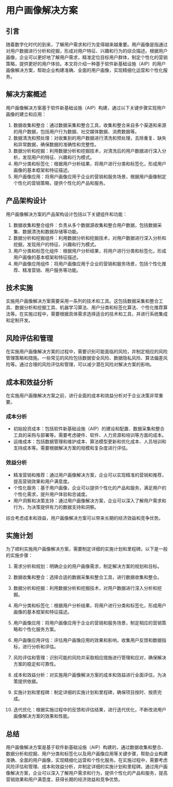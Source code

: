 # 用户画像解决方案

## 引言
随着数字化时代的到来，了解用户需求和行为变得越来越重要。用户画像是指通过对用户数据进行分析和挖掘，形成对用户特征、兴趣和行为的综合描述。根据用户画像，企业可以更好地了解用户需求，精准定位目标用户群体，制定个性化的营销策略，提供更好的用户体验。本文将介绍一种基于软件新基础设施（AIP）的用户画像解决方案，帮助企业构建准确、全面的用户画像，实现精细化运营和个性化服务。

## 解决方案概述
用户画像解决方案基于软件新基础设施（AIP）构建，通过以下关键步骤实现用户画像的建立和应用：

1. 数据收集和整合：通过数据采集和整合工具，收集和整合来自多个渠道和来源的用户数据，包括用户行为数据、社交媒体数据、消费数据等。
2. 数据清洗和预处理：对收集到的用户数据进行清洗和预处理，去除重复、缺失和异常数据，确保数据的准确性和完整性。
3. 数据分析和挖掘：利用数据分析和挖掘技术，对清洗后的用户数据进行深入分析，发现用户的特征、兴趣和行为模式。
4. 用户分类和标签化：根据用户分析结果，将用户进行分类和标签化，形成用户画像的基本框架和特征描述。
5. 用户画像应用：将用户画像应用于企业的营销和服务场景，根据用户画像制定个性化的营销策略，提供个性化的产品和服务。

## 产品架构设计
用户画像解决方案的产品架构设计包括以下关键组件和功能：

1. 数据收集和整合组件：负责从多个数据源收集和整合用户数据，包括数据采集、数据清洗和数据存储等功能。
2. 数据分析和挖掘组件：利用数据分析和挖掘技术，对用户数据进行深入分析和挖掘，发现用户的特征、兴趣和行为模式。
3. 用户分类和标签化组件：根据用户分析结果，将用户进行分类和标签化，形成用户画像的基本框架和特征描述。
4. 用户画像应用组件：将用户画像应用于企业的营销和服务场景，包括个性化推荐、精准营销、用户服务等功能。

## 技术实施
实施用户画像解决方案需要采用一系列的技术和工具。这包括数据采集和整合工具、数据分析和挖掘工具、机器学习算法、用户分类和标签化算法、个性化推荐算法等。在实施过程中，需要根据具体需求选择适合的技术和工具，并进行系统集成和定制开发。

## 风险评估和管理
在实施用户画像解决方案的过程中，需要识别可能面临的风险，并制定相应的风险管理策略和措施。一些常见的风险包括数据安全风险、数据隐私风险、算法偏差风险等。通过合理的风险评估和管理，可以减少潜在风险对解决方案的影响。

## 成本和效益分析
在实施用户画像解决方案之前，进行全面的成本和效益分析对于企业决策非常重要。

### 成本分析
- 初始投资成本：包括软件新基础设施（AIP）的建设和配置、数据采集和整合工具的采购与部署等。需要考虑硬件、软件、人力资源和培训等方面的成本。
- 运维成本：包括数据管理和维护成本、算法模型更新和优化成本、人员培训和支持成本等。需要根据解决方案的规模和复杂度进行评估。

### 效益分析
- 精准营销和推荐：通过用户画像解决方案，企业可以实现精准的营销和推荐，提高营销效果和用户满意度。
- 个性化服务：基于用户画像，企业可以提供个性化的产品和服务，满足用户的个性化需求，提升用户体验和忠诚度。
- 用户洞察和决策支持：通过用户画像解决方案，企业可以深入了解用户需求和行为，为决策提供有力的数据支持和洞察。

综合考虑成本和效益，用户画像解决方案可以带来长期的经济效益和竞争优势。

## 实施计划
为了顺利实施用户画像解决方案，需要制定详细的实施计划和里程碑。以下是一般的实施步骤：

1. 需求分析和规划：明确企业的用户画像需求，制定解决方案的规划和目标。
2. 数据收集和整合：选择合适的数据采集和整合工具，进行数据收集和整合。
3. 数据分析和挖掘：利用数据分析和挖掘技术，对用户数据进行深入分析和挖掘。
4. 用户分类和标签化：根据用户分析结果，将用户进行分类和标签化，形成用户画像的基本框架和特征描述。
5. 用户画像应用：将用户画像应用于企业的营销和服务场景，制定相应的营销策略和个性化服务方案。
6. 用户画像应用评估：评估用户画像应用的效果和影响，收集用户反馈和数据指标，进行分析和评估。

7. 风险评估和管理：识别可能的风险并采取相应措施进行管理和应对，确保解决方案的稳定和可靠性。
8. 成本和效益分析：对实施用户画像解决方案的成本和效益进行全面评估，为决策提供依据。
9. 实施计划和里程碑：制定详细的实施计划和里程碑，确保项目按时、按质完成。
10. 迭代优化：根据实施过程中的反馈和评估结果，进行迭代优化，不断改进用户画像解决方案的效果和性能。

## 总结
用户画像解决方案是基于软件新基础设施（AIP）构建的，通过数据收集和整合、数据分析和挖掘、用户分类和标签化以及用户画像应用等关键步骤，帮助企业构建准确、全面的用户画像，实现精细化运营和个性化服务。在实施过程中，需要考虑风险评估和管理、成本和效益分析，并制定详细的实施计划和里程碑。通过用户画像解决方案，企业可以深入了解用户需求和行为，提供个性化的产品和服务，提高营销效果和用户满意度，获得长期的经济效益和竞争优势。